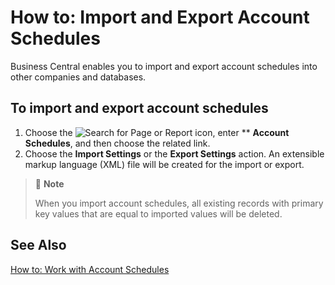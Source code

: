 # How to: Import and Export Account Schedules

Business Central enables you to import and export account schedules into other companies and databases.

 

## To import and export account schedules

1. Choose the ![Search for Page or Report](https://github.com/DianaMalina/dynamics365smb-docs/blob/Pre-RussiaLF_EN/business-central/LocalFunctionality/RussiaLF_EN/search-icon.png) icon, enter ** **Account Schedules**, and then choose the related link.
2. Choose the **Import Settings** or the **Export Settings** action. An extensible markup language (XML) file will be created for the import or export.

 

> :speech_balloon: **Note**
>
> When you import account schedules, all existing records with primary key values that are equal to imported values will be deleted.

 

## See Also 

[How to: Work with Account Schedules](https://github.com/DianaMalina/dynamics365smb-docs/blob/Pre-RussiaLF_EN/business-central/LocalFunctionality/RussiaLF_EN/How-to-Work-with-Account-Schedules.md)

